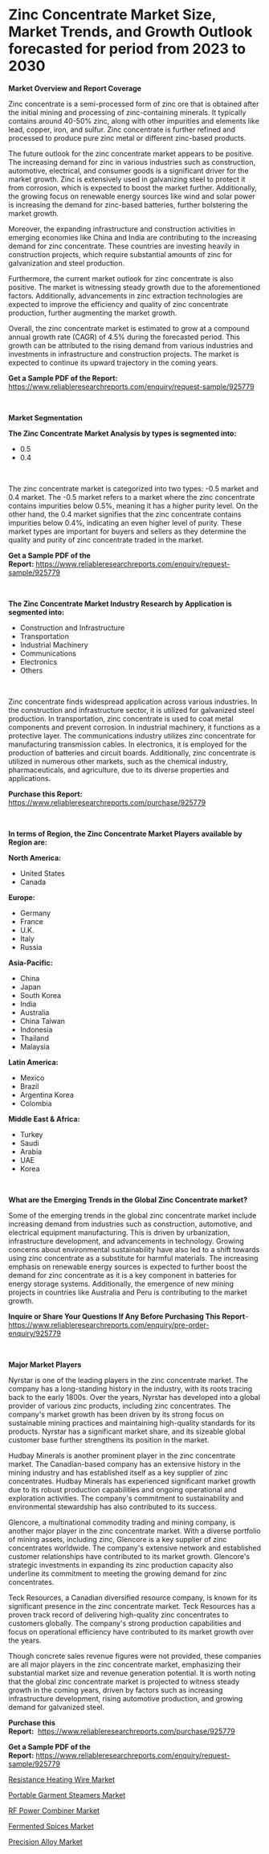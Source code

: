 <p><h1>Zinc Concentrate Market Size, Market Trends, and Growth Outlook forecasted for period from 2023 to 2030</h1></p><p><strong>Market Overview and Report Coverage</strong></p>
<p><p>Zinc concentrate is a semi-processed form of zinc ore that is obtained after the initial mining and processing of zinc-containing minerals. It typically contains around 40-50% zinc, along with other impurities and elements like lead, copper, iron, and sulfur. Zinc concentrate is further refined and processed to produce pure zinc metal or different zinc-based products.</p><p>The future outlook for the zinc concentrate market appears to be positive. The increasing demand for zinc in various industries such as construction, automotive, electrical, and consumer goods is a significant driver for the market growth. Zinc is extensively used in galvanizing steel to protect it from corrosion, which is expected to boost the market further. Additionally, the growing focus on renewable energy sources like wind and solar power is increasing the demand for zinc-based batteries, further bolstering the market growth.</p><p>Moreover, the expanding infrastructure and construction activities in emerging economies like China and India are contributing to the increasing demand for zinc concentrate. These countries are investing heavily in construction projects, which require substantial amounts of zinc for galvanization and steel production.</p><p>Furthermore, the current market outlook for zinc concentrate is also positive. The market is witnessing steady growth due to the aforementioned factors. Additionally, advancements in zinc extraction technologies are expected to improve the efficiency and quality of zinc concentrate production, further augmenting the market growth.</p><p>Overall, the zinc concentrate market is estimated to grow at a compound annual growth rate (CAGR) of 4.5% during the forecasted period. This growth can be attributed to the rising demand from various industries and investments in infrastructure and construction projects. The market is expected to continue its upward trajectory in the coming years.</p></p>
<p><strong>Get a Sample PDF of the Report:</strong> <a href="https://www.reliableresearchreports.com/enquiry/request-sample/925779">https://www.reliableresearchreports.com/enquiry/request-sample/925779</a></p>
<p>&nbsp;</p>
<p><strong>Market Segmentation</strong></p>
<p><strong>The Zinc Concentrate Market Analysis by types is segmented into:</strong></p>
<p><ul><li>0.5</li><li>0.4</li></ul></p>
<p>&nbsp;</p>
<p><p>The zinc concentrate market is categorized into two types: -0.5 market and 0.4 market. The -0.5 market refers to a market where the zinc concentrate contains impurities below 0.5%, meaning it has a higher purity level. On the other hand, the 0.4 market signifies that the zinc concentrate contains impurities below 0.4%, indicating an even higher level of purity. These market types are important for buyers and sellers as they determine the quality and purity of zinc concentrate traded in the market.</p></p>
<p><strong>Get a Sample PDF of the Report:</strong>&nbsp;<a href="https://www.reliableresearchreports.com/enquiry/request-sample/925779">https://www.reliableresearchreports.com/enquiry/request-sample/925779</a></p>
<p>&nbsp;</p>
<p><strong>The Zinc Concentrate Market Industry Research by Application is segmented into:</strong></p>
<p><ul><li>Construction and Infrastructure</li><li>Transportation</li><li>Industrial Machinery</li><li>Communications</li><li>Electronics</li><li>Others</li></ul></p>
<p>&nbsp;</p>
<p><p>Zinc concentrate finds widespread application across various industries. In the construction and infrastructure sector, it is utilized for galvanized steel production. In transportation, zinc concentrate is used to coat metal components and prevent corrosion. In industrial machinery, it functions as a protective layer. The communications industry utilizes zinc concentrate for manufacturing transmission cables. In electronics, it is employed for the production of batteries and circuit boards. Additionally, zinc concentrate is utilized in numerous other markets, such as the chemical industry, pharmaceuticals, and agriculture, due to its diverse properties and applications.</p></p>
<p><strong>Purchase this Report:</strong>&nbsp; <a href="https://www.reliableresearchreports.com/purchase/925779">https://www.reliableresearchreports.com/purchase/925779</a></p>
<p>&nbsp;</p>
<p><strong>In terms of Region, the Zinc Concentrate Market Players available by Region are:</strong></p>
<p>
    <p> <strong> North America: </strong>
        <ul>
            <li>United States</li>
            <li>Canada</li>
        </ul>
        </p> 
    <p> <strong> Europe: </strong>
        <ul>
            <li>Germany</li>
            <li>France</li>
            <li>U.K.</li>
            <li>Italy</li>
            <li>Russia</li>
        </ul>
        </p> 
    <p> <strong> Asia-Pacific: </strong>
        <ul>
            <li>China</li>
            <li>Japan</li>
            <li>South Korea</li>
            <li>India</li>
            <li>Australia</li>
            <li>China Taiwan</li>
            <li>Indonesia</li>
            <li>Thailand</li>
            <li>Malaysia</li>
        </ul>
        </p> 
    <p> <strong> Latin America: </strong>
        <ul>
            <li>Mexico</li>
            <li>Brazil</li>
            <li>Argentina Korea</li>
            <li>Colombia</li>
        </ul>
        </p> 
    <p> <strong> Middle East & Africa: </strong>
        <ul>
            <li>Turkey</li>
            <li>Saudi</li>
            <li>Arabia</li>
            <li>UAE</li>
            <li>Korea</li>
        </ul>
    </p>
    </p>
<p>&nbsp;</p>
<p><strong>What are the Emerging Trends in the Global Zinc Concentrate market?</strong></p>
<p><p>Some of the emerging trends in the global zinc concentrate market include increasing demand from industries such as construction, automotive, and electrical equipment manufacturing. This is driven by urbanization, infrastructure development, and advancements in technology. Growing concerns about environmental sustainability have also led to a shift towards using zinc concentrate as a substitute for harmful materials. The increasing emphasis on renewable energy sources is expected to further boost the demand for zinc concentrate as it is a key component in batteries for energy storage systems. Additionally, the emergence of new mining projects in countries like Australia and Peru is contributing to the market growth.</p></p>
<p><strong>Inquire or Share Your Questions If Any Before Purchasing This Report</strong>- <a href="https://www.reliableresearchreports.com/enquiry/pre-order-enquiry/925779">https://www.reliableresearchreports.com/enquiry/pre-order-enquiry/925779</a></p>
<p>&nbsp;</p>
<p><strong>Major Market Players</strong></p>
<p><p>Nyrstar is one of the leading players in the zinc concentrate market. The company has a long-standing history in the industry, with its roots tracing back to the early 1800s. Over the years, Nyrstar has developed into a global provider of various zinc products, including zinc concentrates. The company's market growth has been driven by its strong focus on sustainable mining practices and maintaining high-quality standards for its products. Nyrstar has a significant market share, and its sizeable global customer base further strengthens its position in the market.</p><p>Hudbay Minerals is another prominent player in the zinc concentrate market. The Canadian-based company has an extensive history in the mining industry and has established itself as a key supplier of zinc concentrates. Hudbay Minerals has experienced significant market growth due to its robust production capabilities and ongoing operational and exploration activities. The company's commitment to sustainability and environmental stewardship has also contributed to its success.</p><p>Glencore, a multinational commodity trading and mining company, is another major player in the zinc concentrate market. With a diverse portfolio of mining assets, including zinc, Glencore is a key supplier of zinc concentrates worldwide. The company's extensive network and established customer relationships have contributed to its market growth. Glencore's strategic investments in expanding its zinc production capacity also underline its commitment to meeting the growing demand for zinc concentrates.</p><p>Teck Resources, a Canadian diversified resource company, is known for its significant presence in the zinc concentrate market. Teck Resources has a proven track record of delivering high-quality zinc concentrates to customers globally. The company's strong production capabilities and focus on operational efficiency have contributed to its market growth over the years.</p><p>Though concrete sales revenue figures were not provided, these companies are all major players in the zinc concentrate market, emphasizing their substantial market size and revenue generation potential. It is worth noting that the global zinc concentrate market is projected to witness steady growth in the coming years, driven by factors such as increasing infrastructure development, rising automotive production, and growing demand for galvanized steel.</p></p>
<p><strong>Purchase this Report:</strong>&nbsp;&nbsp;<a href="https://www.reliableresearchreports.com/purchase/925779">https://www.reliableresearchreports.com/purchase/925779</a></p>
<p></p>
<p><strong>Get a Sample PDF of the Report:</strong>&nbsp;<a href="https://www.reliableresearchreports.com/enquiry/request-sample/925779">https://www.reliableresearchreports.com/enquiry/request-sample/925779</a></p>
<p><p><a href="https://github.com/ambrozg/Market-Research-Report-List-1/blob/main/resistance-heating-wire-market.md">Resistance Heating Wire Market</a></p><p><a href="https://medium.com/@bank.build.unity/portable-garment-steamers-nbsp-market-focuses-on-market-share-size-and-projected-forecast-till-bd65a35ad4d1">Portable Garment Steamers Market</a></p><p><a href="https://medium.com/@raymondgray765/rf-power-combiner-market-trends-and-market-analysis-forecasted-for-period-2023-2030-7757e1786297">RF Power Combiner Market</a></p><p><a href="https://medium.com/@plan.sock.color/fermented-spices-market-the-key-to-successful-business-strategy-forecast-till-2030-afea833a14a6">Fermented Spices Market</a></p><p><a href="https://github.com/gshchiplitsov/Market-Research-Report-List-1/blob/main/precision-alloy-market.md">Precision Alloy Market</a></p></p>